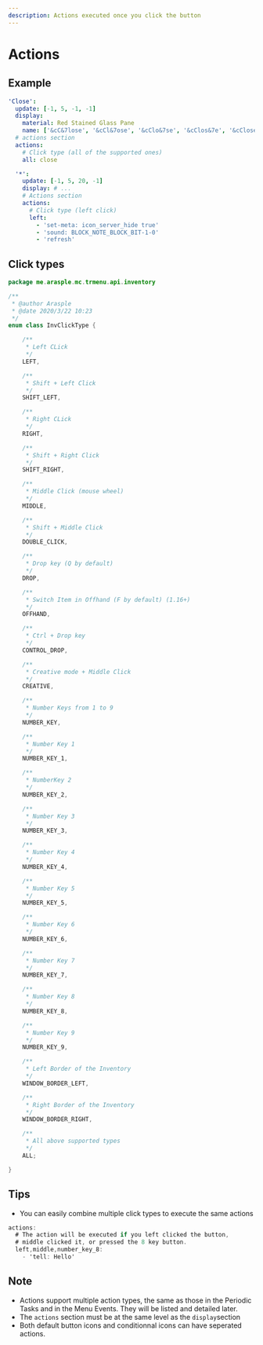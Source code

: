 ```yaml
---
description: Actions executed once you click the button
---
```


# Actions

## Example

```yaml
'Close':
  update: [-1, 5, -1, -1]
  display:
    material: Red Stained Glass Pane
    name: ['&cC&7lose', '&cCl&7ose', '&cClo&7se', '&cClos&7e', '&cClose']
  # actions section
  actions:
    # Click type (all of the supported ones)
    all: close
```

```yaml
  '*':
    update: [-1, 5, 20, -1]
    display: # ...
    # Actions section
    actions:
      # Click type (left click)
      left:
        - 'set-meta: icon_server_hide true'
        - 'sound: BLOCK_NOTE_BLOCK_BIT-1-0'
        - 'refresh'
```

## Click types

```kotlin
package me.arasple.mc.trmenu.api.inventory

/**
 * @author Arasple
 * @date 2020/3/22 10:23
 */
enum class InvClickType {

    /**
     * Left CLick
     */
    LEFT,

    /**
     * Shift + Left Click
     */
    SHIFT_LEFT,

    /**
     * Right CLick
     */
    RIGHT,

    /**
     * Shift + Right Click
     */
    SHIFT_RIGHT,

    /**
     * Middle Click (mouse wheel)
     */
    MIDDLE,

    /**
     * Shift + Middle Click
     */
    DOUBLE_CLICK,

    /**
     * Drop key (Q by default)
     */
    DROP,

    /**
     * Switch Item in Offhand (F by default) (1.16+)
     */
    OFFHAND,

    /**
     * Ctrl + Drop key
     */
    CONTROL_DROP,

    /**
     * Creative mode + Middle Click
     */
    CREATIVE,

    /**
     * Number Keys from 1 to 9
     */
    NUMBER_KEY,

    /**
     * Number Key 1
     */
    NUMBER_KEY_1,

    /**
     * NumberKey 2
     */
    NUMBER_KEY_2,

    /**
     * Number Key 3
     */
    NUMBER_KEY_3,

    /**
     * Number Key 4
     */
    NUMBER_KEY_4,

    /**
     * Number Key 5
     */
    NUMBER_KEY_5,

    /**
     * Number Key 6
     */
    NUMBER_KEY_6,

    /**
     * Number Key 7
     */
    NUMBER_KEY_7,

    /**
     * Number Key 8
     */
    NUMBER_KEY_8,

    /**
     * Number Key 9
     */
    NUMBER_KEY_9,

    /**
     * Left Border of the Inventory
     */
    WINDOW_BORDER_LEFT,

    /**
     * Right Border of the Inventory
     */
    WINDOW_BORDER_RIGHT,

    /**
     * All above supported types
     */
    ALL;

}
```

## Tips

* You can easily combine multiple click types to execute the same actions

```csharp
actions:
  # The action will be executed if you left clicked the button,
  # middle clicked it, or pressed the 8 key button.
  left,middle,number_key_8:
    - 'tell: Hello'
```

## Note

* Actions support multiple action types, the same as those in the Periodic Tasks and in the Menu Events. They will be listed and detailed later.
* The `actions` section must be at the same level as the `display`section
* Both default button icons and conditionnal icons can have seperated actions.

